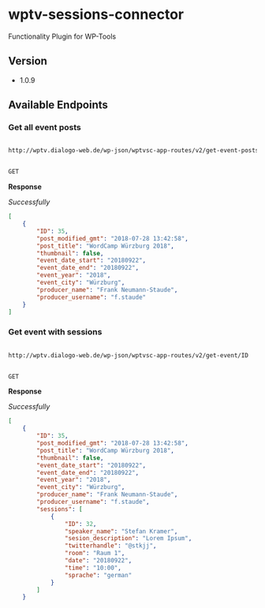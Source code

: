 # wptv-sessions-connector
Functionality Plugin for WP-Tools

## Version ##

* 1.0.9

## Available Endpoints ##

### Get all event posts ###

```html

http://wptv.dialogo-web.de/wp-json/wptvsc-app-routes/v2/get-event-posts
```

```txt

GET
```

**Response**

*Successfully*


```json
[
    {
        "ID": 35,
        "post_modified_gmt": "2018-07-28 13:42:58",
        "post_title": "WordCamp Würzburg 2018",
        "thumbnail": false,
        "event_date_start": "20180922",
        "event_date_end": "20180922",
        "event_year": "2018",
        "event_city": "Würzburg",
        "producer_name": "Frank Neumann-Staude",
        "producer_username": "f.staude"
    }
]
```

### Get event with sessions ###

```html

http://wptv.dialogo-web.de/wp-json/wptvsc-app-routes/v2/get-event/ID
```

```txt

GET
```

**Response**

*Successfully*


```json
[
    {
        "ID": 35,
        "post_modified_gmt": "2018-07-28 13:42:58",
        "post_title": "WordCamp Würzburg 2018",
        "thumbnail": false,
        "event_date_start": "20180922",
        "event_date_end": "20180922",
        "event_year": "2018",
        "event_city": "Würzburg",
        "producer_name": "Frank Neumann-Staude",
        "producer_username": "f.staude",
        "sessions": [
            {
                "ID": 32,
                "speaker_name": "Stefan Kramer",
                "sesion_description": "Lorem Ipsum",
                "twitterhandle": "@stkjj",
                "room": "Raum 1",
                "date": "20180922",
                "time": "10:00",
                "sprache": "german"
            }
        ]
    }
```
